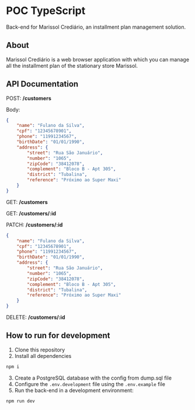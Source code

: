 # POC TypeScript

Back-end for Marissol Crediário, an installment plan management solution.

## About

Marissol Crediário is a web browser application with which you can manage all the installment plan of the stationary store Marissol.

## API Documentation

POST: **/customers**

Body:

```JSON
{
    "name": "Fulano da Silva",
    "cpf": "12345678901",
    "phone": "11991234567",
    "birthDate": "01/01/1990",
    "address": {
        "street": "Rua São Januário",
        "number": "1065",
        "zipCode": "38412078",
        "complement": "Bloco B - Apt 305",
        "district": "Tubalina",
        "reference": "Próximo ao Super Maxi"
    }
}
```

GET: **/customers**

GET: **/customers/:id**

PATCH: **/customers/:id**

```JSON
{
    "name": "Fulano da Silva",
    "cpf": "12345678901",
    "phone": "11991234567",
    "birthDate": "01/01/1990",
    "address": {
        "street": "Rua São Januário",
        "number": "1065",
        "zipCode": "38412078",
        "complement": "Bloco B - Apt 305",
        "district": "Tubalina",
        "reference": "Próximo ao Super Maxi"
    }
}
```

DELETE: **/customers/:id**

## How to run for development

1. Clone this repository
2. Install all dependencies

```bash
npm i
```

3. Create a PostgreSQL database with the config from dump.sql file
4. Configure the `.env.development` file using the `.env.example` file
5. Run the back-end in a development environment:

```bash
npm run dev
```
